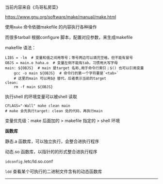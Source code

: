 当前内容来自《鸟哥私房菜》

https://www.gnu.org/software/make/manual/make.html



使用`make` 命令依据makefile 的内容执行各种操作

而很多tarball 根据configure 脚本，配置对应参数，来生成makefile



makefile 语法：

```shell
LIBS = -lm  # 变量和值之间用等号；等号两边可以填充空格，但不能有冒号
OBJS = main.o haha.o  # 变量左侧不能有tab，习惯用大写字母
main: ${OBJS}  # main 是target 名称,用于命令行索引；$() 也可以引用变量
	gcc -o main ${OBJS}  # 命令行的第一个字符要是`<tab>`
	# 这里的main 可以用$@ 替代，后者表示当前的target
clean:
	rm -f main ${OBJS}
```

执行shell 的环境变量可以被shell 读取

```shell
CFLAGS="-Wall" make clean main
# make 会先执行target: clean 处的代码，再执行main
```

变量优先级：make 后面加的 > makefile 指定的 > shell 环境



**函数库**

静态.a 函数库，可以独立执行，会整合进执行程序

动态.so 函数库，以指针的的形式整合进执行程序



`idconfig` /etc/ld.so.conf

`ldd` 查看某个可执行的二进制文件含有的动态函数库

---
 